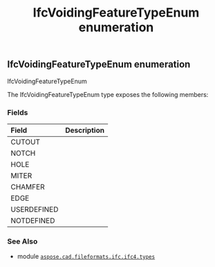 ﻿---
title: IfcVoidingFeatureTypeEnum enumeration
second_title: Aspose.CAD for Python via .NET API References
description: 
type: docs
weight: 3870
url: /python-net/aspose.cad.fileformats.ifc.ifc4.types/ifcvoidingfeaturetypeenum/
is_root: false
---

## IfcVoidingFeatureTypeEnum enumeration

IfcVoidingFeatureTypeEnum



The IfcVoidingFeatureTypeEnum type exposes the following members:

### Fields
| Field | Description |
| :- | :- |
| CUTOUT |  |
| NOTCH |  |
| HOLE |  |
| MITER |  |
| CHAMFER |  |
| EDGE |  |
| USERDEFINED |  |
| NOTDEFINED |  |



### See Also
* module [`aspose.cad.fileformats.ifc.ifc4.types`](..)

